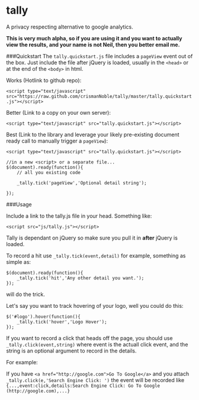 tally
=====

A privacy respecting alternative to google analytics.

**This is very much alpha, so if you are using it and you want to actually view the results, and your name is not Neil, then you better email me.**


###Quickstart
The  `tally.quickstart.js` file includes a `pageView` event out of the box. Just include the file after jQuery is loaded, usually in the `<head>` or at the end of the `<body>` in html.

Works (Hotlink to github repo):

`<script type="text/javascript" src="https://raw.github.com/crismanNoble/tally/master/tally.quickstart.js"></script>`

Better (Link to a copy on your own server):

`<script type="text/javascript" src="tally.quickstart.js"></script>`

Best (Link to the library and leverage your likely pre-existing document ready call to manually trigger a `pageView`):

`<script type="text/javascript" src="tally.quickstart.js"></script>`

    //in a new <script> or a separate file...
    $(document).ready(function(){
    	// all you existing code
    	
        _tally.tick('pageView','Optional detail string');
        
    });
    
###Usage

Include a link to the tally.js file in your head.
Something like:

`<script src="js/tally.js"></script>`

Tally is dependant on jQuery so make sure you pull it in **after** jQuery is loaded.


To record a hit use `_tally.tick(event,detail)` for example, something as simple as:

    $(document).ready(function(){
        _tally.tick('hit','Any other detail you want.');
    });


will do the trick.

Let's say you want to track hovering of your logo, well you could do this:

    $('#logo').hover(function(){
        _tally.tick('hover','Logo Hover');
    });

If you want to record a click that heads off the page, you should use `_tally.click(event,string)` where event is the actuall click event, and the string is an optional argument to record in the details.

For example:

If you have `<a href="http://google.com">Go To Google</a>` 
and you attach `_tally.click(e,'Search Engine Click: ')` 
the event will be recorded like 
`{...,event:click,details:Search Engine Click: Go To Google (http://google.com),...}`

